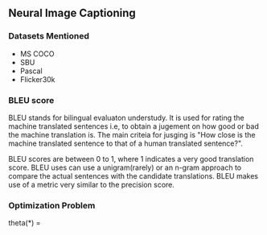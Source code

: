 ## Neural Image Captioning

### Datasets Mentioned
- MS COCO
- SBU
- Pascal
- Flicker30k

### BLEU score

BLEU stands for bilingual evaluaton understudy. It is used for rating the machine translated sentences i.e, to obtain a jugement on how good or bad the machine translation is. The main criteia for jusging is "How close is the machine translated sentence to that of a human translated sentence?".

BLEU scores are between 0 to 1, where 1 indicates a very good translation score. BLEU uses can use a unigram(rarely) or an n-gram approach to compare the actual sentences with the candidate translations. BLEU makes use of a metric very similar to the precision score.

### Optimization Problem
theta</sub>(*) = 

